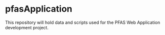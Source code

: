 # pfasApplication

This repository will hold data and scripts used for the PFAS Web Application development project.
